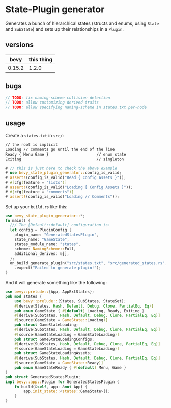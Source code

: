 # State-Plugin generator

Generates a bunch of hierarchical states (structs and enums, using `State`
and `SubState`) and sets up their relationships
in a `Plugin`.

## versions

| bevy   | this thing |
| ------ | ---------- |
| 0.15.2 | 1.2.0      |

## bugs

```rust
// TODO: fix naming-scheme collision detection
// TODO: allow customizing derived traits
// TODO: allow specifying naming-scheme in states.txt per-node
```

## usage

Create a `states.txt` in `src/`:

```txt
// the root is implicit
Loading // comments go until the end of the line
Ready { Menu Game }                     // enum state
Exiting                                 // singleton
```

```rust
# // this is just here to check the above example
# use bevy_state_plugin_generator::config_is_valid;
# assert!(config_is_valid("Read { Config Assets }"));
# #[cfg(feature = "lists")]
# assert!(config_is_valid("Loading [ Config Assets ]"));
# #[cfg(feature = "comments")]
# assert!(config_is_valid("Loading // Comments"));
```

Set up your `build.rs` like this:

```rust no_run
use bevy_state_plugin_generator::*;
fn main() {
  /// The [Default::default] configuration is:
  let config = PluginConfig {
    plugin_name: "GeneratedStatesPlugin",
    state_name: "GameState",
    states_module_name: "states",
    scheme: NamingScheme::Full,
    additional_derives: &[],
  };
  on_build_generate_plugin("src/states.txt", "src/generated_states.rs", config)
    .expect("Failed to generate plugin!");
}
```

And it will generate something like the following:

```rust no_run
use bevy::prelude::{App, AppExtStates};
pub mod states {
    use bevy::prelude::{States, SubStates, StateSet};
    #[derive(States, Hash, Default, Debug, Clone, PartialEq, Eq)]
    pub enum GameState { #[default] Loading, Ready, Exiting }
    #[derive(SubStates, Hash, Default, Debug, Clone, PartialEq, Eq)]
    #[source(GameState = GameState::Loading)]
    pub struct GameStateLoading;
    #[derive(SubStates, Hash, Default, Debug, Clone, PartialEq, Eq)]
    #[source(GameStateLoading = GameStateLoading)]
    pub struct GameStateLoadingConfigs;
    #[derive(SubStates, Hash, Default, Debug, Clone, PartialEq, Eq)]
    #[source(GameStateLoading = GameStateLoading)]
    pub struct GameStateLoadingAssets;
    #[derive(SubStates, Hash, Default, Debug, Clone, PartialEq, Eq)]
    #[source(GameState = GameState::Ready)]
    pub enum GameStateReady { #[default] Menu, Game }
}
pub struct GeneratedStatesPlugin;
impl bevy::app::Plugin for GeneratedStatesPlugin {
    fn build(&self, app: &mut App) {
        app.init_state::<states::GameState>();
    }
}
```
